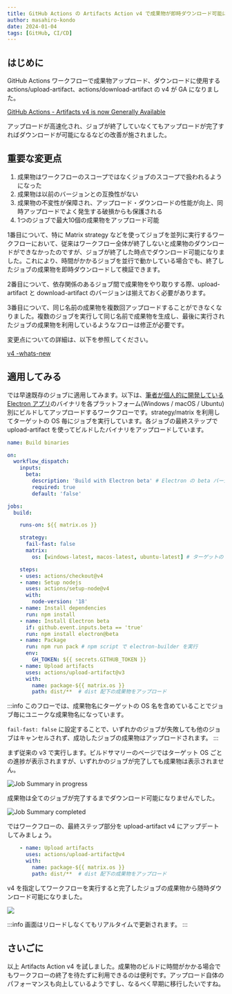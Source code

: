 ```yaml
---
title: GitHub Actions の Artifacts Action v4 で成果物が即時ダウンロード可能に
author: masahiro-kondo
date: 2024-01-04
tags: [GitHub, CI/CD]
---
```


## はじめに

GitHub Actions ワークフローで成果物アップロード、ダウンロードに使用する actions/upload-artifact、actions/download-artifact の v4 が GA になりました。

[GitHub Actions - Artifacts v4 is now Generally Available](https://github.blog/changelog/2023-12-14-github-actions-artifacts-v4-is-now-generally-available/)

アップロードが高速化され、ジョブが終了していなくてもアップロードが完了すればダウンロードが可能になるなどの改善が施されました。

## 重要な変更点

1. 成果物はワークフローのスコープではなくジョブのスコープで扱われるようになった
1. 成果物は以前のバージョンとの互換性がない
1. 成果物の不変性が保障され、アップロード・ダウンロードの性能が向上、同時アップロードでよく発生する破損からも保護される
1. 1つのジョブで最大10個の成果物をアップロード可能

1番目について、特に Matrix strategy などを使ってジョブを並列に実行するワークフローにおいて、従来はワークフロー全体が終了しないと成果物のダウンロードができなかったのですが、ジョブが終了した時点でダウンロード可能になりました。これにより、時間がかかるジョブを並行で動かしている場合でも、終了したジョブの成果物を即時ダウンロードして検証できます。

2番目について、依存関係のあるジョブ間で成果物をやり取りする際、upload-artifact と download-artifact のバージョンは揃えておく必要があります。

3番目について、同じ名前の成果物を複数回アップロードすることができなくなりました。複数のジョブを実行して同じ名前で成果物を生成し、最後に実行されたジョブの成果物を利用しているようなフローは修正が必要です。

変更点についての詳細は、以下を参照してください。

[v4 -whats-new](https://github.com/actions/upload-artifact?tab=readme-ov-file#v4---whats-new)

## 適用してみる

では早速既存のジョブに適用してみます。以下は、[筆者が個人的に開発している Electron アプリ](/blogs/2021/12/15/developing-unofficial-scrapbox-app/)のバイナリを各プラットフォーム(Windows / macOS / Ubuntu)別にビルドしてアップロードするワークフローです。strategy/matrix を利用してターゲットの OS 毎にジョブを実行しています。各ジョブの最終ステップで upload-artifact を使ってビルドしたバイナリをアップロードしています。

```yaml
name: Build binaries

on:
  workflow_dispatch:
    inputs:
      beta:
        description: 'Build with Electron beta' # Electron の beta バージョンを利用するかを指定するパラメータ
        required: true
        default: 'false'

jobs:
  build:

    runs-on: ${{ matrix.os }}

    strategy:
      fail-fast: false
      matrix:
        os: [windows-latest, macos-latest, ubuntu-latest] # ターゲットの OS(Runner)

    steps:
    - uses: actions/checkout@v4
    - name: Setup nodejs
      uses: actions/setup-node@v4
      with:
        node-version: '18'
    - name: Install dependencies
      run: npm install
    - name: Install Electron beta
      if: github.event.inputs.beta == 'true'
      run: npm install electron@beta
    - name: Package
      run: npm run pack # npm script で electron-builder を実行
      env:
        GH_TOKEN: ${{ secrets.GITHUB_TOKEN }}
    - name: Upload artifacts
      uses: actions/upload-artifact@v3
      with:
        name: package-${{ matrix.os }}
        path: dist/**  # dist 配下の成果物をアップロード
```

:::info
このフローでは、成果物名にターゲットの OS 名を含めていることでジョブ毎にユニークな成果物名になっています。

`fail-fast: false` に設定することで、いずれかのジョブが失敗しても他のジョブはキャンセルされず、成功したジョブの成果物はアップロードされます。
:::

まず従来の v3 で実行します。ビルドサマリーのページではターゲット OS ごとの進捗が表示されますが、いずれかのジョブが完了しても成果物は表示されません。

![Job Summary in progress](https://i.gyazo.com/b15967237a39a0ca01a607c0ef44b8a6.png)

成果物は全てのジョブが完了するまでダウンロード可能になりませんでした。

![Job Summary completed](https://i.gyazo.com/8221a10ce5894105ef0a81af7f1fb79d.png)

ではワークフローの、最終ステップ部分を upload-artifact v4 にアップデートしてみましょう。

```yaml
    - name: Upload artifacts
      uses: actions/upload-artifact@v4
      with:
        name: package-${{ matrix.os }}
        path: dist/**  # dist 配下の成果物をアップロード
```

v4 を指定してワークフローを実行すると完了したジョブの成果物から随時ダウンロード可能になりました。

![](https://i.gyazo.com/2e861755a7d168e241e7a44cbd92ea2f.png)

:::info
画面はリロードしなくてもリアルタイムで更新されます。
:::

## さいごに
以上 Artifacts Action v4 を試しました。成果物のビルドに時間がかかる場合でもワークフローの終了を待たずに利用できるのは便利です。アップロード自体のパフォーマンスも向上しているようですし、なるべく早期に移行したいですね。

